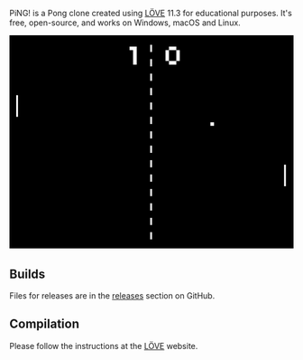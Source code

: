 PiNG! is a Pong clone created using [LÖVE][love] 11.3 for educational purposes. It's free, open-source, and works on Windows, macOS and Linux.

![screenshot](screenshot.png)

Builds
------

Files for releases are in the [releases][releases] section on GitHub.

Compilation
-----------

Please follow the instructions at the [LÖVE][love] website.

[love]: https://love2d.org/
[releases]: https://github.com/iury/love2d_games/releases
